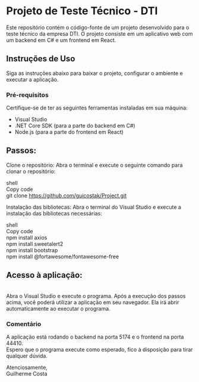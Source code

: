 

<h1>Projeto de Teste Técnico - DTI</h1>
Este repositório contém o código-fonte de um projeto desenvolvido para o teste técnico da empresa DTI. O projeto consiste em um aplicativo web com um backend em C# e um frontend em React.

<h2>Instruções de Uso</h2>
Siga as instruções abaixo para baixar o projeto, configurar o ambiente e executar a aplicação.

<h3>Pré-requisitos</h3>
Certifique-se de ter as seguintes ferramentas instaladas em sua máquina:

<ul>
  <li>Visual Studio</li>
  <li>.NET Core SDK (para a parte do backend em C#)</li>
  <li>Node.js (para a parte do frontend em React)</li>
</ul>

<h2>Passos:</h2>
Clone o repositório: Abra o terminal e execute o seguinte comando para clonar o repositório:


shell<br>
Copy code<br>
git clone https://github.com/guicostak/Project.git<br>

Instalação das bibliotecas: Abra o terminal do Visual Studio e execute a instalação das bibliotecas necessárias:

shell<br>
Copy code<br>
npm install axios<br>
npm install sweetalert2<br>
npm install bootstrap<br>
npm install @fortawesome/fontawesome-free<br>
<h2>Acesso à aplicação:</h2><br> Abra o Visual Studio e execute o programa. Após a execução dos passos acima, você poderá utilizar a aplicação em seu navegador. Ela irá abrir automaticamente ao executar o programa.

<h3>Comentário</h3>
A aplicação está rodando o backend na porta 5174 e o frontend na porta 44410.<br>
Espero que o programa execute como esperado, fico à disposição para tirar qualquer dúvida.<br>

Atenciosamente,<br>
Guilherme Costa<br>
